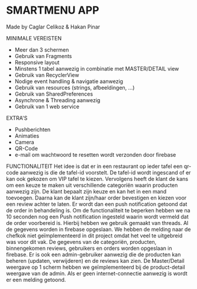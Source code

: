 # SMARTMENU APP

Made by Caglar Celikoz &amp; Hakan Pinar

MINIMALE VEREISTEN
+ Meer dan 3 schermen
+ Gebruik van Fragments
+ Responsive layout
+ Minstens 1 tabel aanwezig in combinatie met MASTER/DETAIL view
+ Gebruik van RecyclerView
+ Nodige event handling &amp; navigatie aanwezig
+ Gebruik van resources (strings, afbeeldingen, ...)
+ Gebruik van SharedPreferences
+ Asynchrone &amp; Threading aanwezig
+ Gebruik van 1 web service

EXTRA'S
+ Pushberichten
+ Animaties
+ Camera
+ QR-Code
+ e-mail om wachtwoord te resetten wordt verzonden door firebase

FUNCTIONALITEIT
Het idee is dat er in een restaurant op ieder tafel een qr-code aanwezig is die de tafel-id voorstelt.
De tafel-id wordt ingescand of er kan ook gekozen om VIP tafel te kiezen.
Vervolgens heeft de klant de kans om een keuze te maken uit verschillende categoriën waarin producten aanwezig zijn.
De klant bepaalt zijn keuze en kan het in een mand toevoegen.
Daarna kan de klant zijn/haar order bevestigen en kiezen voor een review achter te laten.
Er wordt dan een push notification getoond dat de order in behandeling is.
Om de functionaliteit te beperken hebben we na 10 seconden nog een Push notification ingesteld waarin wordt vermeld dat de order voorbereid is. Hierbij hebben we gebruik gemaakt van threads.
Al de gegevens worden in firebase opgeslaan.
We hebben de melding naar de chefkok niet geïmplementeerd in dit project omdat het veel te uitgebreid was voor dit vak.
De gegevens van de categoriën, producten, binnengekomen reviews, gebruikers en orders worden opgeslaan in firebase.
Er is ook een admin-gebruiker aanwezig die de producten kan beheren (updaten, verwijderen) en de reviews kan zien.
De Master/Detail weergave op 1 scherm hebben we geïmplementeerd bij de product-detail weergave van de admin.
Als er geen internet-connectie aanwezig is wordt er een melding getoond.


